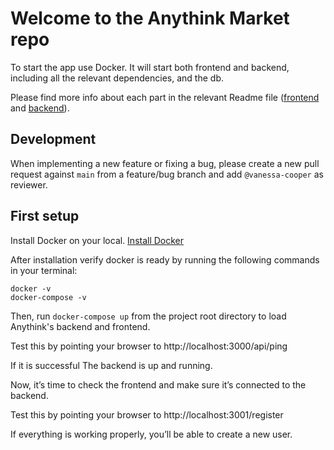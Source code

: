 # Welcome to the Anythink Market repo

To start the app use Docker. It will start both frontend and backend, including all the relevant dependencies, and the db.

Please find more info about each part in the relevant Readme file ([frontend](frontend/readme.md) and [backend](backend/README.md)).

## Development

When implementing a new feature or fixing a bug, please create a new pull request against `main` from a feature/bug branch and add `@vanessa-cooper` as reviewer.

## First setup

Install Docker on your local. [ Install Docker ](https://docs.docker.com/get-docker/)

After installation verify docker is ready by running the following commands in your terminal: 
```
docker -v 
docker-compose -v
```

Then, run ```docker-compose up```  from the project root directory to load Anythink's backend and frontend.

Test this by pointing your browser to http://localhost:3000/api/ping

If it is successful The backend is up and running.

Now, it’s time to check the frontend and make sure it’s connected to the backend.

Test this by pointing your browser to http://localhost:3001/register

If everything is working properly, you’ll be able to create a new user.
